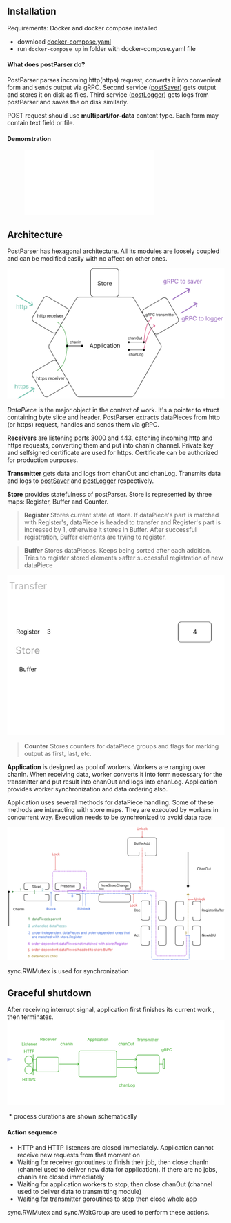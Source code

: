 ## Installation

Requirements: Docker and docker compose installed
- download [docker-compose.yaml](https://github.com/vynovikov/postParser/blob/main/docker-compose.yaml)
-  run ``docker-compose up`` in folder with docker-compose.yaml file

#### What does postParser do?
PostParser parses incoming http(https) request, converts it into convenient form and sends output via gRPC. Second service ([postSaver](https://github.com/vynovikov/postSaver)) gets output and stores it on disk as files. Third service ([postLogger](https://github.com/vynovikov/postLogger)) gets logs from postParser and saves the on disk similarly. 

POST request should use **multipart/for-data** content type. Each form may contain text field or file. 

#### Demonstration

<figure class="video_container">
<iframe src="forManual/edited.mp4" frameborder="0" allowfullscreen="true"> </iframe>
</figure>


## Architecture

PostParser has hexagonal architecture. All its modules are loosely coupled and can be modified easily with no affect on other ones. 

![postParser](forManual/arch.png)



*DataPiece* is the major object in the context of work. It's a pointer to struct containing byte slice and header. PostParser extracts dataPieces from http (or https) request, handles and sends them via gRPC. 

**Receivers** are listening ports 3000 and 443, catching incoming http and https requests, converting them and put into chanIn channel. Private key and selfsigned certificate are used for https. Certificate can be authorized for production purposes.

**Transmitter** gets data and logs from chanOut and chanLog. Transmits data and logs to [postSaver](https://github.com/vynovikov/postSaver) and [postLogger](https://github.com/vynovikov/postLogger) respectively.

**Store** provides statefulness of postParser. Store is represented by three maps: Register, Buffer and Counter. 

> **Register**
>Stores current state of store. If dataPiece's part is matched with Register's, dataPiece is headed to transfer and Register's part is increased by 1, otherwise it stores in Buffer. After successful registration, Buffer elements are trying to register.

>**Buffer**
>Stores dataPieces. Keeps  being sorted after each addition. Tries to register stored elements >after successful registration of new dataPiece

![](forManual/1.gif)

>**Counter**
>Stores counters for dataPiece groups and flags for marking output as first, last, etc.

**Application** is designed as pool of workers. Workers are ranging over chanIn. When receiving data, worker converts it into form necessary for the transmitter and put result into chanOut and logs into chanLog. Application provides worker synchronization and data ordering also.

Application uses several methods for dataPiece handling. Some of these methods are interacting with store maps. They are executed by workers in concurrent way. Execution needs to be synchronized to avoid data race:

![work](forManual/work.png)

sync.RWMutex is used for synchronization

## Graceful shutdown

After receiving interrupt signal, application first finishes its current work , then terminates.
![](forManual/graceful.gif)

​																													\* process durations are shown schematically

#### Action sequence

* HTTP and HTTP listeners are closed immediately.  Application cannot receive new requests from that moment on
* Waiting for receiver goroutines to finish their job, then close chanIn (channel used to deliver new data for application). If there are no jobs, chanIn are closed immediately
* Waiting for application workers to stop, then close chanOut (channel used to deliver data to transmitting module)
* Waiting for transmitter goroutines to stop then close whole app

sync.RWMutex and sync.WaitGroup are used to perform these actions.